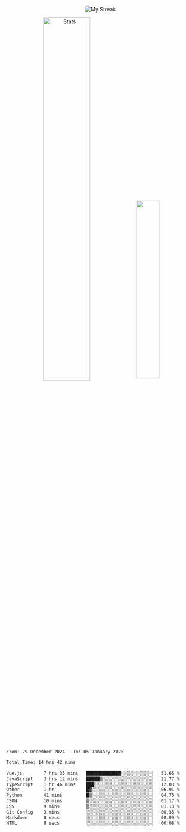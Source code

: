 <p align="center">
<picture>
  <source media="(prefers-color-scheme: dark)" srcset="http://github-readme-streak-stats.herokuapp.com?user=semolik&theme=dark&hide_border=true&background=DD272700">
  <img alt="My Streak" src="http://github-readme-streak-stats.herokuapp.com?user=semolik&hide_border=true">
</picture>
</p>
<div align="center">
  <picture>
    <source media="(prefers-color-scheme: dark)" srcset="https://github-readme-stats.vercel.app/api?username=semolik&show_icons=true&bg_color=DD272700&hide_border=true&theme=dark">
        <img alt="Stats" src="https://github-readme-stats.vercel.app/api?username=semolik&show_icons=true&bg_color=DD272700&hide_border=true" width="50%" >
  </picture>
  <sup>
  <picture>
  <source media="(prefers-color-scheme: dark)" srcset="https://github-readme-stats.vercel.app/api/top-langs/?username=semolik&layout=compact&hide_border=true&bg_color=DD272700&theme=dark">
  <img src="https://github-readme-stats.vercel.app/api/top-langs/?username=semolik&layout=compact&hide_border=true" width="35%" />
  </picture>
  </sup>
</div>
<!--START_SECTION:waka-->

```txt
From: 29 December 2024 - To: 05 January 2025

Total Time: 14 hrs 42 mins

Vue.js        7 hrs 35 mins   █████████████░░░░░░░░░░░░   51.65 %
JavaScript    3 hrs 12 mins   █████▒░░░░░░░░░░░░░░░░░░░   21.77 %
TypeScript    1 hr 46 mins    ███░░░░░░░░░░░░░░░░░░░░░░   12.03 %
Other         1 hr            █▓░░░░░░░░░░░░░░░░░░░░░░░   06.91 %
Python        41 mins         █▒░░░░░░░░░░░░░░░░░░░░░░░   04.75 %
JSON          10 mins         ▒░░░░░░░░░░░░░░░░░░░░░░░░   01.17 %
CSS           9 mins          ▒░░░░░░░░░░░░░░░░░░░░░░░░   01.13 %
Git Config    3 mins          ░░░░░░░░░░░░░░░░░░░░░░░░░   00.35 %
Markdown      0 secs          ░░░░░░░░░░░░░░░░░░░░░░░░░   00.09 %
HTML          0 secs          ░░░░░░░░░░░░░░░░░░░░░░░░░   00.08 %
```

<!--END_SECTION:waka-->


